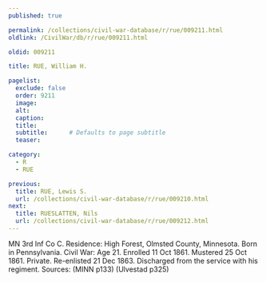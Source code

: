```yaml
---
published: true

permalink: /collections/civil-war-database/r/rue/009211.html
oldlink: /CivilWar/db/r/rue/009211.html

oldid: 009211

title: RUE, William H.

pagelist:
  exclude: false
  order: 9211
  image: 
  alt:
  caption:
  title:
  subtitle:      # Defaults to page subtitle
  teaser:

category: 
  - R 
  - RUE

previous:
  title: RUE, Lewis S.
  url: /collections/civil-war-database/r/rue/009210.html  
next:
  title: RUESLATTEN, Nils
  url: /collections/civil-war-database/r/rue/009212.html   
---
```

MN 3rd Inf Co C. Residence: High Forest, Olmsted County, Minnesota. Born in Pennsylvania. Civil War: Age 21. Enrolled 11 Oct 1861. Mustered 25 Oct 1861. Private. Re-enlisted 21 Dec 1863. Discharged from the service with his regiment. Sources: (MINN p133) (Ulvestad p325)